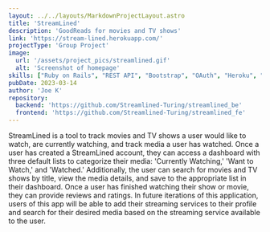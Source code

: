 ```yaml
---
layout: ../../layouts/MarkdownProjectLayout.astro
title: 'StreamLined'
description: 'GoodReads for movies and TV shows'
link: 'https://stream-lined.herokuapp.com/'
projectType: 'Group Project'
image: 
  url: '/assets/project_pics/streamlined.gif' 
  alt: 'Screenshot of homepage'
skills: ["Ruby on Rails", "REST API", "Bootstrap", "OAuth", "Heroku", "VCR & WebMock"]
pubDate: 2023-03-14
author: 'Joe K'
repository:
  backend: 'https://github.com/Streamlined-Turing/streamlined_be'
  frontend: 'https://github.com/Streamlined-Turing/streamlined_fe'
---
```

StreamLined is a tool to track movies and TV shows a user would like to watch, are currently watching, and track media a user has watched. Once a user has created a StreamLined account, they can access a dashboard with three default lists to categorize their media: 'Currently Watching,' 'Want to Watch,' and 'Watched.' Additionally, the user can search for movies and TV shows by title, view the media details, and save to the appropriate list in their dashboard. Once a user has finished watching their show or movie, they can provide reviews and ratings. In future iterations of this application, users of this app will be able to add their streaming services to their profile and search for their desired media based on the streaming service available to the user.


